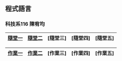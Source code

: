 <h2>程式語言</h2>
<h3>科技系116 陳宥均</h3>

[隨堂一](https://colab.research.google.com/drive/1WIf3NAWFF2J885JZGJI7uB9sDrPZsY2y?usp=sharing)|[隨堂二](https://colab.research.google.com/drive/1936PcKqxkLWqQtxS3L9PZP2vssJbIooS?usp=sharing)|[隨堂三]|[隨堂四]|[隨堂五]|
|:--:|:--:|:--:|:--:|:--:|

|[作業一](https://github.com/Neiouo/Eric/blob/main/%E7%A8%8B%E5%BC%8F%E8%AA%9E%E8%A8%80_%E4%BD%9C%E6%A5%AD%E4%BA%8C.ipynb) |[作業二](https://github.com/Neiouo/Eric/blob/main/%E7%A8%8B%E5%BC%8F%E8%AA%9E%E8%A8%80_%E4%BD%9C%E6%A5%AD%E4%BA%8C.ipynb)|[作業三]|[作業四]|[作業五]|
|:--:|:--:|:--:|:--:|:--:|

